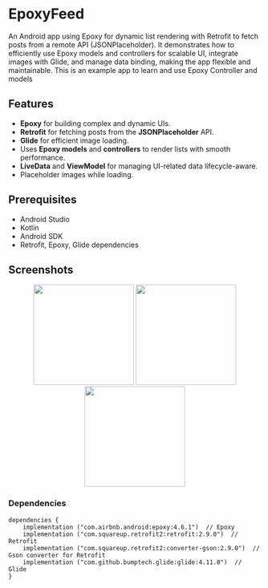 # EpoxyFeed
An Android app using Epoxy for dynamic list rendering with Retrofit to fetch posts from a remote API (JSONPlaceholder). It demonstrates how to efficiently use Epoxy models and controllers for scalable UI, integrate images with Glide, and manage data binding, making the app flexible and maintainable.
This is an example app to learn and use Epoxy Controller and models 

## Features

- **Epoxy** for building complex and dynamic UIs.
- **Retrofit** for fetching posts from the **JSONPlaceholder** API.
- **Glide** for efficient image loading.
- Uses **Epoxy models** and **controllers** to render lists with smooth performance.
- **LiveData** and **ViewModel** for managing UI-related data lifecycle-aware.
- Placeholder images while loading.

## Prerequisites

- Android Studio
- Kotlin
- Android SDK
- Retrofit, Epoxy, Glide dependencies

## Screenshots 

<p align="center">
  <img src="https://github.com/user-attachments/assets/e7608530-26a7-4d63-ab86-0eadd5a4d487" width="200" />
  <img src="https://github.com/user-attachments/assets/6bc5f9c2-57ee-492f-a893-f685e96cced3" width="200" />
  <img src="https://github.com/user-attachments/assets/fe9dc9bc-526b-4b61-95a5-899cfa8bd972" width="200" />
</p>


### Dependencies 
```
dependencies {
    implementation ("com.airbnb.android:epoxy:4.6.1")  // Epoxy
    implementation ("com.squareup.retrofit2:retrofit:2.9.0")  // Retrofit
    implementation ("com.squareup.retrofit2:converter-gson:2.9.0")  // Gson converter for Retrofit
    implementation ("com.github.bumptech.glide:glide:4.11.0")  // Glide
}
```


